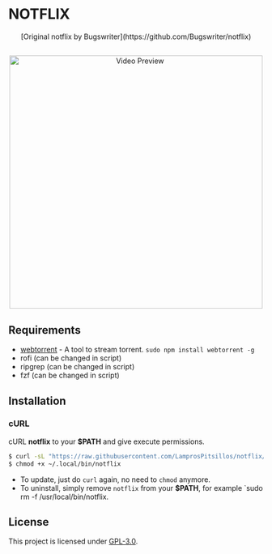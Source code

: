 <h1 align="This is a complete rewrite of NOTFLIX made to be cacheless and POSIX">NOTFLIX</h1>
<p align="center">[Original notflix by Bugswriter](https://github.com/Bugswriter/notflix)</p>

##
<p align="center">
<img src="./preview.gif" alt="Video Preview" width="500px">
</p>

## Requirements

* [webtorrent](https://webtorrent.io/) - A tool to stream torrent. `sudo npm install webtorrent -g`
* rofi (can be changed in script)
* ripgrep (can be changed in script)
* fzf (can be changed in script)

## Installation

### cURL
cURL **notflix** to your **$PATH** and give execute permissions.

```sh
$ curl -sL "https://raw.githubusercontent.com/LamprosPitsillos/notflix/master/notflix" -o ~/.local/bin/notflix
$ chmod +x ~/.local/bin/notflix
```
- To update, just do `curl` again, no need to `chmod` anymore.
- To uninstall, simply remove `notflix` from your **$PATH**, for example `sudo rm -f /usr/local/bin/notflix.

## License
This project is licensed under [GPL-3.0](https://raw.githubusercontent.com/Illumina/licenses/master/gpl-3.0.txt).
